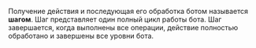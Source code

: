 Получение действия и последующая его обработка ботом называется **шагом**. Шаг представляет один полный цикл работы бота. Шаг завершается, когда выполнены все операции, действие полностью обработано и завершены все уровни бота.